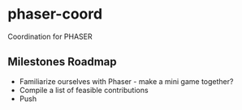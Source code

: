 # phaser-coord
Coordination for PHASER

## Milestones Roadmap

* Familiarize ourselves with Phaser - make a mini game together?
* Compile a list of feasible contributions
* Push 
